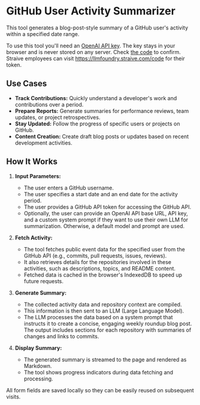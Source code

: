# GitHub User Activity Summarizer

This tool generates a blog-post-style summary of a GitHub user's activity within a specified date range.

To use this tool you'll need an [OpenAI API key](https://platform.openai.com/account/api-keys). The key stays in your browser and is never stored on any server. Check [the code](script.js) to confirm. Straive employees can visit https://llmfoundry.straive.com/code for their token.

## Use Cases

- **Track Contributions:** Quickly understand a developer's work and contributions over a period.
- **Prepare Reports:** Generate summaries for performance reviews, team updates, or project retrospectives.
- **Stay Updated:** Follow the progress of specific users or projects on GitHub.
- **Content Creation:** Create draft blog posts or updates based on recent development activities.

## How It Works

1.  **Input Parameters:**

    - The user enters a GitHub username.
    - The user specifies a start date and an end date for the activity period.
    - The user provides a GitHub API token for accessing the GitHub API.
    - Optionally, the user can provide an OpenAI API base URL, API key, and a custom system prompt if they want to use their own LLM for summarization. Otherwise, a default model and prompt are used.

2.  **Fetch Activity:**

    - The tool fetches public event data for the specified user from the GitHub API (e.g., commits, pull requests, issues, reviews).
    - It also retrieves details for the repositories involved in these activities, such as descriptions, topics, and README content.
    - Fetched data is cached in the browser's IndexedDB to speed up future requests.

3.  **Generate Summary:**

    - The collected activity data and repository context are compiled.
    - This information is then sent to an LLM (Large Language Model).
    - The LLM processes the data based on a system prompt that instructs it to create a concise, engaging weekly roundup blog post. The output includes sections for each repository with summaries of changes and links to commits.

4.  **Display Summary:**
    - The generated summary is streamed to the page and rendered as Markdown.
    - The tool shows progress indicators during data fetching and processing.

All form fields are saved locally so they can be easily reused on subsequent visits.

